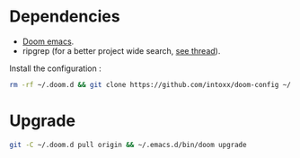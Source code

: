 # Dependencies
- [Doom emacs](https://github.com/hlissner/doom-emacs#install).
- ripgrep (for a better project wide search, [see thread](https://www.reddit.com/r/DoomEmacs/comments/lsqnbg/comment/gosrxdd/?utm_source=share&utm_medium=web2x&context=3)).

Install the configuration :
```bash
rm -rf ~/.doom.d && git clone https://github.com/intoxx/doom-config ~/.doom.d && ~/.emacs.d/bin/doom sync
```

# Upgrade
```bash
git -C ~/.doom.d pull origin && ~/.emacs.d/bin/doom upgrade
```

